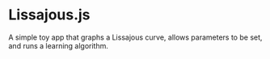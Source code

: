 # Lissajous.js

A simple toy app that graphs a Lissajous curve, allows parameters to be set, and runs a learning algorithm.